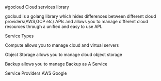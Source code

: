 #gocloud
Cloud services library


gocloud is a golang library which hides differences between different cloud providers(AWS,GCP etc) APIs and allows you to manage different cloud resources through a unified and easy to use API.

Service Types

Compute allows you to manage cloud and virtual servers

Object Storage allows you to manage cloud object storage

Backup allows you to manage Backup as A Service

Service Providers
AWS
Google
